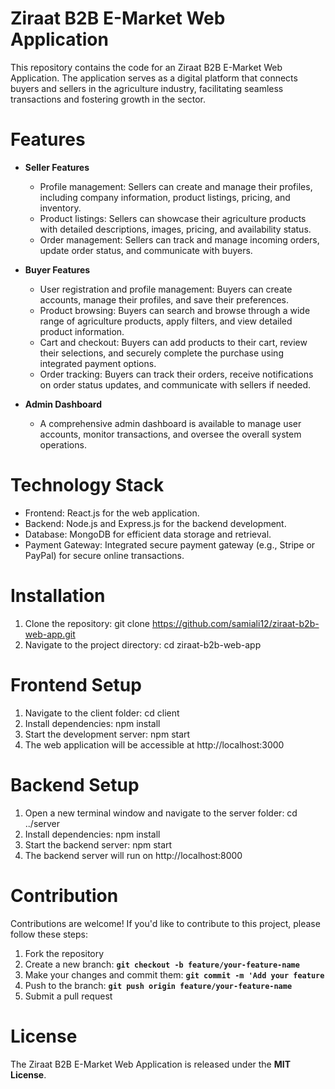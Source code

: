 # Ziraat B2B E-Market Web Application

This repository contains the code for an Ziraat B2B E-Market Web Application. The application serves as a digital platform that connects buyers and sellers in the agriculture industry, facilitating seamless transactions and fostering growth in the sector.

# Features

* **Seller Features**

  * Profile management: Sellers can create and manage their profiles, including company information, product listings, pricing, and inventory.
  * Product listings: Sellers can showcase their agriculture products with detailed descriptions, images, pricing, and availability status.
  * Order management: Sellers can track and manage incoming orders, update order status, and communicate with buyers.

* **Buyer Features**

  * User registration and profile management: Buyers can create accounts, manage their profiles, and save their preferences.
  * Product browsing: Buyers can search and browse through a wide range of agriculture products, apply filters, and view detailed product information.
  * Cart and checkout: Buyers can add products to their cart, review their selections, and securely complete the purchase using integrated payment options.
  * Order tracking: Buyers can track their orders, receive notifications on order status updates, and communicate with sellers if needed.

* **Admin Dashboard**

  * A comprehensive admin dashboard is available to manage user accounts, monitor transactions, and oversee the overall system operations.
 
# Technology Stack

  * Frontend: React.js for the web application. 
  * Backend: Node.js and Express.js for the backend development.
  * Database: MongoDB for efficient data storage and retrieval.
  * Payment Gateway: Integrated secure payment gateway (e.g., Stripe or PayPal) for secure online transactions.

# Installation

  1. Clone the repository: git clone https://github.com/samiali12/ziraat-b2b-web-app.git
  2. Navigate to the project directory: cd ziraat-b2b-web-app

# Frontend Setup
1. Navigate to the client folder: cd client
2. Install dependencies: npm install
3. Start the development server: npm start
4. The web application will be accessible at http://localhost:3000

# Backend Setup
1. Open a new terminal window and navigate to the server folder: cd ../server
2. Install dependencies: npm install
3. Start the backend server: npm start
4. The backend server will run on http://localhost:8000

# Contribution
Contributions are welcome! If you'd like to contribute to this project, please follow these steps:

1. Fork the repository
2. Create a new branch: **`git checkout -b feature/your-feature-name`**
3. Make your changes and commit them: **`git commit -m 'Add your feature`**
4. Push to the branch: **`git push origin feature/your-feature-name`**
5. Submit a pull request

# License
The Ziraat B2B E-Market  Web Application is released under the **MIT License**.
